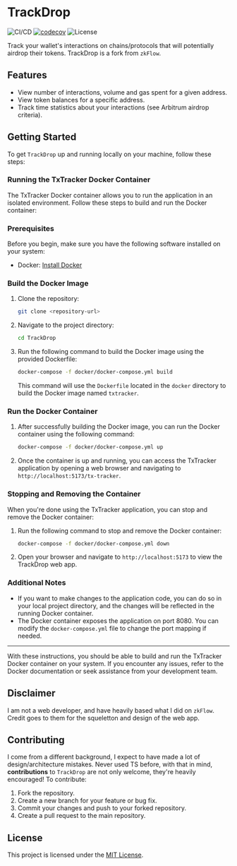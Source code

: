 # TrackDrop
![CI/CD](https://github.com/guilyx/trackdrop/workflows/deploy/badge.svg)
[![codecov](https://codecov.io/gh/guilyx/trackdrop/branch/master/graph/badge.svg)](https://codecov.io/gh/guilyx/trackdrop)
![License](https://img.shields.io/github/license/guilyx/trackdrop)

Track your wallet's interactions on chains/protocols that will potentially airdrop their tokens. TrackDrop is a fork from `zkFlow`.

## Features

- View number of interactions, volume and gas spent for a given address.
- View token balances for a specific address.
- Track time statistics about your interactions (see Arbitrum airdrop criteria).

## Getting Started

To get `TrackDrop` up and running locally on your machine, follow these steps:

### Running the TxTracker Docker Container

The TxTracker Docker container allows you to run the application in an isolated environment.
Follow these steps to build and run the Docker container:

### Prerequisites

Before you begin, make sure you have the following software installed on your system:

- Docker: [Install Docker](https://docs.docker.com/get-docker/)

### Build the Docker Image

1. Clone the repository:

   ```sh
   git clone <repository-url>
   ```

2. Navigate to the project directory:

   ```sh
   cd TrackDrop
   ```

3. Run the following command to build the Docker image using the provided Dockerfile:

   ```bash
   docker-compose -f docker/docker-compose.yml build
   ```

   This command will use the `Dockerfile` located in the `docker` directory to build the Docker image named `txtracker`.

### Run the Docker Container

1. After successfully building the Docker image, you can run the Docker container using the following command:

   ```bash
   docker-compose -f docker/docker-compose.yml up
   ```

2. Once the container is up and running, you can access the TxTracker application by opening a web browser and navigating to `http://localhost:5173/tx-tracker`.

### Stopping and Removing the Container

When you're done using the TxTracker application, you can stop and remove the Docker container:

1. Run the following command to stop and remove the Docker container:

   ```bash
   docker-compose -f docker/docker-compose.yml down
   ```

2. Open your browser and navigate to `http://localhost:5173` to view the TrackDrop web app.

### Additional Notes

- If you want to make changes to the application code, you can do so in your local project directory, and the changes will be reflected in the running Docker container.
- The Docker container exposes the application on port 8080. You can modify the `docker-compose.yml` file to change the port mapping if needed.

---

With these instructions, you should be able to build and run the TxTracker Docker container on your system. If you encounter any issues, refer to the Docker documentation or seek assistance from your development team.

## Disclaimer

I am not a web developer, and have heavily based what I did on `zkFlow`. Credit goes to them for the squeletton and design of the web app. 

## Contributing

I come from a different background, I expect to have made a lot of design/architecture mistakes. Never used TS before, with that in mind, **contributions** to `TrackDrop` are not only welcome, they're heavily encouraged! To contribute:

1. Fork the repository.
2. Create a new branch for your feature or bug fix.
3. Commit your changes and push to your forked repository.
4. Create a pull request to the main repository.

## License

This project is licensed under the [MIT License](LICENSE).
